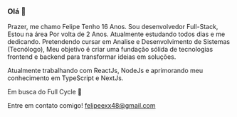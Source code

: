 ### Olá 👋

Prazer, me chamo Felipe Tenho 16 Anos. Sou desenvolvedor Full-Stack, Estou na área Por volta de 2 Anos. Atualmente estudando todos dias e me dedicando.
Pretendendo cursar em Analise e Desenvolvimento de Sistemas (Tecnólogo), Meu objetivo é criar uma fundação sólida de tecnologias frontend e backend para transformar ideias em soluções.

Atualmente trabalhando com ReactJs, NodeJs e aprimorando meu conhecimento em TypeScript e NextJs.

Em busca do Full Cycle 🚀

Entre em contato comigo! felipeexx48@gmail.com
